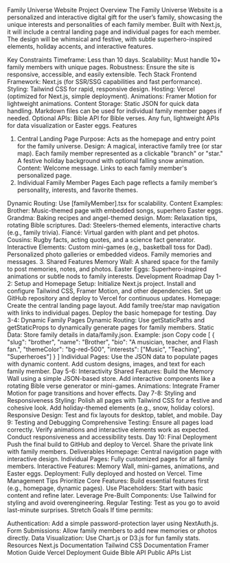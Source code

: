 Family Universe Website
Project Overview
The Family Universe Website is a personalized and interactive digital gift for the user’s family, showcasing the unique interests and personalities of each family member. Built with Next.js, it will include a central landing page and individual pages for each member. The design will be whimsical and festive, with subtle superhero-inspired elements, holiday accents, and interactive features.

Key Constraints
Timeframe: Less than 10 days.
Scalability: Must handle 10+ family members with unique pages.
Robustness: Ensure the site is responsive, accessible, and easily extensible.
Tech Stack
Frontend Framework: Next.js (for SSR/SSG capabilities and fast performance).
Styling: Tailwind CSS for rapid, responsive design.
Hosting: Vercel (optimized for Next.js, simple deployment).
Animations: Framer Motion for lightweight animations.
Content Storage: Static JSON for quick data handling. Markdown files can be used for individual family member pages if needed.
Optional APIs:
Bible API for Bible verses.
Any fun, lightweight APIs for data visualization or Easter eggs.
Features

1. Central Landing Page
   Purpose: Acts as the homepage and entry point for the family universe.
   Design:
   A magical, interactive family tree (or star map).
   Each family member represented as a clickable "branch" or "star."
   A festive holiday background with optional falling snow animation.
   Content:
   Welcome message.
   Links to each family member's personalized page.
2. Individual Family Member Pages
   Each page reflects a family member’s personality, interests, and favorite themes.

Dynamic Routing: Use [familyMember].tsx for scalability.
Content Examples:
Brother: Music-themed page with embedded songs, superhero Easter eggs.
Grandma: Baking recipes and angel-themed design.
Mom: Relaxation tips, rotating Bible scriptures.
Dad: Steelers-themed elements, interactive charts (e.g., family trivia).
Fiancé: Virtual garden with plant and pet photos.
Cousins: Rugby facts, acting quotes, and a science fact generator.
Interactive Elements:
Custom mini-games (e.g., basketball toss for Dad).
Personalized photo galleries or embedded videos.
Family memories and messages. 3. Shared Features
Memory Wall: A shared space for the family to post memories, notes, and photos.
Easter Eggs: Superhero-inspired animations or subtle nods to family interests.
Development Roadmap
Day 1-2: Setup and Homepage
Setup:
Initialize Next.js project.
Install and configure Tailwind CSS, Framer Motion, and other dependencies.
Set up GitHub repository and deploy to Vercel for continuous updates.
Homepage:
Create the central landing page layout.
Add family tree/star map navigation with links to individual pages.
Deploy the basic homepage for testing.
Day 3-4: Dynamic Family Pages
Dynamic Routing:
Use getStaticPaths and getStaticProps to dynamically generate pages for family members.
Static Data:
Store family details in data/family.json.
Example:
json
Copy code
[
{
"slug": "brother",
"name": "Brother",
"bio": "A musician, teacher, and Flash fan.",
"themeColor": "bg-red-500",
"interests": ["Music", "Teaching", "Superheroes"]
}
]
Individual Pages:
Use the JSON data to populate pages with dynamic content.
Add custom designs, images, and text for each family member.
Day 5-6: Interactivity
Shared Features:
Build the Memory Wall using a simple JSON-based store.
Add interactive components like a rotating Bible verse generator or mini-games.
Animations:
Integrate Framer Motion for page transitions and hover effects.
Day 7-8: Styling and Responsiveness
Styling:
Polish all pages with Tailwind CSS for a festive and cohesive look.
Add holiday-themed elements (e.g., snow, holiday colors).
Responsive Design:
Test and fix layouts for desktop, tablet, and mobile.
Day 9: Testing and Debugging
Comprehensive Testing:
Ensure all pages load correctly.
Verify animations and interactive elements work as expected.
Conduct responsiveness and accessibility tests.
Day 10: Final Deployment
Push the final build to GitHub and deploy to Vercel.
Share the private link with family members.
Deliverables
Homepage: Central navigation page with interactive design.
Individual Pages: Fully customized pages for all family members.
Interactive Features: Memory Wall, mini-games, animations, and Easter eggs.
Deployment: Fully deployed and hosted on Vercel.
Time Management Tips
Prioritize Core Features: Build essential features first (e.g., homepage, dynamic pages).
Use Placeholders: Start with basic content and refine later.
Leverage Pre-Built Components: Use Tailwind for styling and avoid overengineering.
Regular Testing: Test as you go to avoid last-minute surprises.
Stretch Goals
If time permits:

Authentication: Add a simple password-protection layer using NextAuth.js.
Form Submissions: Allow family members to add new memories or photos directly.
Data Visualization: Use Chart.js or D3.js for fun family stats.
Resources
Next.js Documentation
Tailwind CSS Documentation
Framer Motion Guide
Vercel Deployment Guide
Bible API
Public APIs List
